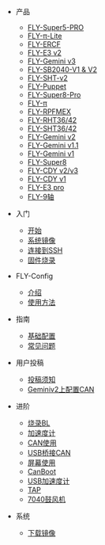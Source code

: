 * 产品
  * [FLY-Super5-PRO](/board/fly_super5/)
  * [FLY-π-Lite](/board/fly_pi_lite/)
  * [FLY-ERCF](/board/fly_ercf/)
  * [FLY-E3 v2](/board/fly_e3_v2/)
  * [FLY-Gemini v3](/board/fly_gemini_v3/)
  * [FLY-SB2040-V1 & V2](/board/fly_sb2040/)
  * [FLY-SHT-v2](/board/fly_sht_v2/)
  * [FLY-Puppet](/board/fly_puppet/)
  * [FLY-Super8-Pro](/board/fly_super8_pro/)
  * [FLY-π](/board/fly_pi/)
  * [FLY-RPFMEX](/board/fly_rpfmex/)
  * [FLY-RHT36/42](/board/fly_rht36_42/)
  * [FLY-SHT36/42](/board/fly_sht36_42/)
  * [FLY-Gemini v2](/board/fly_gemini_v2/)
  * [FLY-Gemini v1.1](/board/fly_gemini_v1-1/)
  * [FLY-Gemini v1](/board/fly_gemini_v1/)
  * [FLY-Super8](/board/fly_super8/)
  * [FLY-CDY v2/v3](/board/fly_cdy_v3/)
  * [FLY-CDY v1](/board/fly_cdy_v1/)
  * [FLY-E3 pro](/board/fly_e3_pro/)
  * [FLY-9轴](/board/fly_9/)
  
* 入门
  * [开始](README)
  * [系统镜像](/introduction/system.md)
  * [连接到SSH](/introduction/conntossh.md)
  * [固件烧录](/introduction/firmware.md)
  
* FLY-Config
  * [介绍](/fly_config/README)
  * [使用方法](/fly_config/Instructions.md)
  
* 指南
  * [基础配置](/guide/configs.md)
  * [常见问题](/guide/what.md)
  
* 用户投稿
  * [投稿须知](/users/README)
  * [Geminiv2上配置CAN](/users/geminiv2_can.md)
  
* 进阶
  * [烧录BL](/advanced/flashbl.md)
  * [加速度计](/advanced/Accelerometer.md)
  * [CAN使用](/advanced/can.md)
  * [USB桥接CAN](/advanced/usb2can.md)
  * [屏幕使用](/advanced/screen.md)
  * [CanBoot](/advanced/canboot.md)
  * [USB加速度计](/advanced/usbadxl.md)
  * [TAP](/advanced/TAP.md)
  * [7040鼓风机](/advanced/7040.md)
  
* 系统
  * [下载镜像](/introduction/downloadimg.md)
